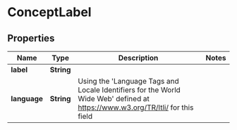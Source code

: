 # ConceptLabel

## Properties
Name | Type | Description | Notes
------------ | ------------- | ------------- | -------------
**label** | **String** |  | 
**language** | **String** | Using the &#x27;Language Tags and Locale Identifiers for the World Wide Web&#x27; defined at https://www.w3.org/TR/ltli/ for this field | 
